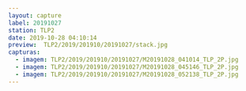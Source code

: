 ```yaml
---
layout: capture
label: 20191027
station: TLP2
date: 2019-10-28 04:10:14
preview:  TLP2/2019/201910/20191027/stack.jpg
capturas:
  - imagem: TLP2/2019/201910/20191027/M20191028_041014_TLP_2P.jpg
  - imagem: TLP2/2019/201910/20191027/M20191028_045146_TLP_2P.jpg
  - imagem: TLP2/2019/201910/20191027/M20191028_052138_TLP_2P.jpg
---
```

